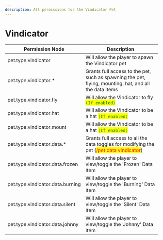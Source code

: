 ```yaml
---
description: All permissions for the Vindicator Pet
---
```



# Vindicator
| Permission Node | Description |
| - | - |
| pet.type.vindicator | Will allow the player to spawn the Vindicator pet |
| pet.type.vindicator.* | Grants full access to the pet, such as spawning the pet, flying, mounting, hat, and all the data items |
| pet.type.vindicator.fly | Will allow the Vindicator to fly <mark style="color:green;">`(If enabled)`</mark> |
| pet.type.vindicator.hat | Will allow the Vindicator to be a hat <mark style="color:green;">`(If enabled)`</mark> |
| pet.type.vindicator.mount | Will allow the Vindicator to be a hat <mark style="color:green;">`(If enabled)`</mark> |
| pet.type.vindicator.data.* | Grants full access to all the data toggles for modifying the pet (<mark style="color:red;">/pet data vindicator</mark>) |
| pet.type.vindicator.data.frozen | Will allow the player to view/toggle the 'Frozen' Data Item |
| pet.type.vindicator.data.burning | Will allow the player to view/toggle the 'Burning' Data Item |
| pet.type.vindicator.data.silent | Will allow the player to view/toggle the 'Silent' Data Item |
| pet.type.vindicator.data.johnny | Will allow the player to view/toggle the 'Johnny' Data Item |

